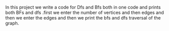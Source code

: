 In this project we write a code for Dfs and Bfs both in one code and prints both BFs and dfs .first we enter the number of vertices and then edges and then we enter the edges and then we print the bfs and dfs traversal of the graph.
